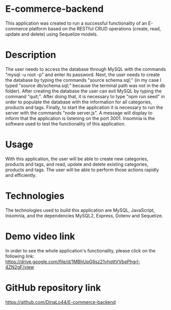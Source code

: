# E-commerce-backend
This application was created to run a successful functionality of an E-commerce platform based on the RESTful CRUD operations (create, read, update and delete) using Sequelize models.

# Description
The user needs to access the database through MySQL with the commands "mysql -u root -p" and enter its password. Next, the user needs to create the database by typing the commands "source schema.sql;" (in my case I typed "source db/schema.sql;" because the terminal path was not in the db folder). After creating the database the user can exit MySQL by typing the command "quit;". After doing that, it is necessary to type "npm run seed" in order to populate the database with the information for all categories, products and tags. Finally, to start the application it is necessary to run the server with the commands "node server.js". A message will display to inform that the application is listening on the port 3001. Insomnia is the software used to test the functionality of this application.

# Usage
With this application, the user will be able to create new categories, products and tags, and read, update and delete existing categories, products and tags. The user will be able to perform those actions rapidly and efficiently. 

# Technologies
The technologies used to build this application are MySQL, JavaScript, Insomnia, and the dependencies MySQL2, Express, Dotenv and Sequelize.

# Demo video link
In order to see the whole application's functionality, please click on the following link:
https://drive.google.com/file/d/1MBhUpG6sz21vhqttVVbePhgrl-4ZN2gF/view

# GitHub repository link
https://github.com/DinaLo44/E-commerce-backend
